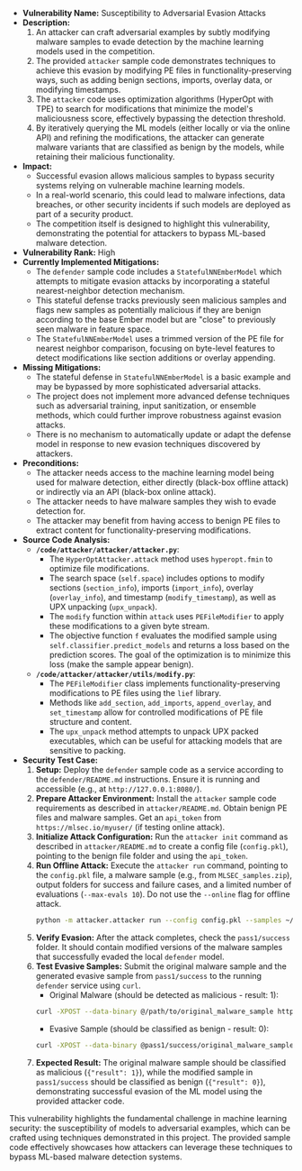 - **Vulnerability Name:** Susceptibility to Adversarial Evasion Attacks
- **Description:**
    1. An attacker can craft adversarial examples by subtly modifying malware samples to evade detection by the machine learning models used in the competition.
    2. The provided `attacker` sample code demonstrates techniques to achieve this evasion by modifying PE files in functionality-preserving ways, such as adding benign sections, imports, overlay data, or modifying timestamps.
    3. The `attacker` code uses optimization algorithms (HyperOpt with TPE) to search for modifications that minimize the model's maliciousness score, effectively bypassing the detection threshold.
    4. By iteratively querying the ML models (either locally or via the online API) and refining the modifications, the attacker can generate malware variants that are classified as benign by the models, while retaining their malicious functionality.
- **Impact:**
    - Successful evasion allows malicious samples to bypass security systems relying on vulnerable machine learning models.
    - In a real-world scenario, this could lead to malware infections, data breaches, or other security incidents if such models are deployed as part of a security product.
    - The competition itself is designed to highlight this vulnerability, demonstrating the potential for attackers to bypass ML-based malware detection.
- **Vulnerability Rank:** High
- **Currently Implemented Mitigations:**
    - The `defender` sample code includes a `StatefulNNEmberModel` which attempts to mitigate evasion attacks by incorporating a stateful nearest-neighbor detection mechanism.
    - This stateful defense tracks previously seen malicious samples and flags new samples as potentially malicious if they are benign according to the base Ember model but are "close" to previously seen malware in feature space.
    - The `StatefulNNEmberModel` uses a trimmed version of the PE file for nearest neighbor comparison, focusing on byte-level features to detect modifications like section additions or overlay appending.
- **Missing Mitigations:**
    - The stateful defense in `StatefulNNEmberModel` is a basic example and may be bypassed by more sophisticated adversarial attacks.
    - The project does not implement more advanced defense techniques such as adversarial training, input sanitization, or ensemble methods, which could further improve robustness against evasion attacks.
    - There is no mechanism to automatically update or adapt the defense model in response to new evasion techniques discovered by attackers.
- **Preconditions:**
    - The attacker needs access to the machine learning model being used for malware detection, either directly (black-box offline attack) or indirectly via an API (black-box online attack).
    - The attacker needs to have malware samples they wish to evade detection for.
    - The attacker may benefit from having access to benign PE files to extract content for functionality-preserving modifications.
- **Source Code Analysis:**
    - **`/code/attacker/attacker/attacker.py`**:
        - The `HyperOptAttacker.attack` method uses `hyperopt.fmin` to optimize file modifications.
        - The search space (`self.space`) includes options to modify sections (`section_info`), imports (`import_info`), overlay (`overlay_info`), and timestamp (`modify_timestamp`), as well as UPX unpacking (`upx_unpack`).
        - The `modify` function within `attack` uses `PEFileModifier` to apply these modifications to a given byte stream.
        - The objective function `f` evaluates the modified sample using `self.classifier.predict_models` and returns a loss based on the prediction scores. The goal of the optimization is to minimize this loss (make the sample appear benign).
    - **`/code/attacker/attacker/utils/modify.py`**:
        - The `PEFileModifier` class implements functionality-preserving modifications to PE files using the `lief` library.
        - Methods like `add_section`, `add_imports`, `append_overlay`, and `set_timestamp` allow for controlled modifications of PE file structure and content.
        - The `upx_unpack` method attempts to unpack UPX packed executables, which can be useful for attacking models that are sensitive to packing.
- **Security Test Case:**
    1. **Setup:** Deploy the `defender` sample code as a service according to the `defender/README.md` instructions. Ensure it is running and accessible (e.g., at `http://127.0.0.1:8080/`).
    2. **Prepare Attacker Environment:** Install the `attacker` sample code requirements as described in `attacker/README.md`. Obtain benign PE files and malware samples. Get an `api_token` from `https://mlsec.io/myuser/` (if testing online attack).
    3. **Initialize Attack Configuration:** Run the `attacker init` command as described in `attacker/README.md` to create a config file (`config.pkl`), pointing to the benign file folder and using the `api_token`.
    4. **Run Offline Attack:** Execute the `attacker run` command, pointing to the `config.pkl` file, a malware sample (e.g., from `MLSEC_samples.zip`), output folders for success and failure cases, and a limited number of evaluations (`--max-evals 10`). Do not use the `--online` flag for offline attack.
        ```bash
        python -m attacker.attacker run --config config.pkl --samples ~/data/MLSEC_samples.zip --success_out pass1/success --failure_out pass1/failure --max-evals 10
        ```
    5. **Verify Evasion:** After the attack completes, check the `pass1/success` folder. It should contain modified versions of the malware samples that successfully evaded the local `defender` model.
    6. **Test Evasive Samples:** Submit the original malware sample and the generated evasive sample from `pass1/success` to the running `defender` service using `curl`.
        - Original Malware (should be detected as malicious - result: 1):
        ```bash
        curl -XPOST --data-binary @/path/to/original_malware_sample http://127.0.0.1:8080/ -H "Content-Type: application/octet-stream"
        ```
        - Evasive Sample (should be classified as benign - result: 0):
        ```bash
        curl -XPOST --data-binary @pass1/success/original_malware_sample_name http://127.0.0.1:8080/ -H "Content-Type: application/octet-stream"
        ```
    7. **Expected Result:** The original malware sample should be classified as malicious (`{"result": 1}`), while the modified sample in `pass1/success` should be classified as benign (`{"result": 0}`), demonstrating successful evasion of the ML model using the provided attacker code.

This vulnerability highlights the fundamental challenge in machine learning security: the susceptibility of models to adversarial examples, which can be crafted using techniques demonstrated in this project. The provided sample code effectively showcases how attackers can leverage these techniques to bypass ML-based malware detection systems.